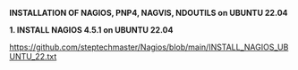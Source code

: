 **INSTALLATION OF NAGIOS, PNP4, NAGVIS, NDOUTILS on UBUNTU 22.04**

**1. INSTALL NAGIOS 4.5.1 on UBUNTU 22.04**

https://github.com/steptechmaster/Nagios/blob/main/INSTALL_NAGIOS_UBUNTU_22.txt
